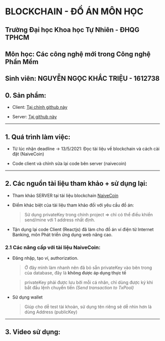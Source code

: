 # BLOCKCHAIN - ĐỒ ÁN MÔN HỌC

## Trường Đại học Khoa học Tự Nhiên - ĐHQG TPHCM

## Môn học: Các công nghệ mới trong Công nghệ Phần Mềm

## Sinh viên: NGUYỄN NGỌC KHẮC TRIỆU - 1612738

## 0. Sản phẩm:

-   Client: [Tại chính github này](https://github.com/khtrieu1102/blockchain-client)

-   Server: [Tại github này](https://github.com/khtrieu1102/blockchain-server)

---

## 1. Quá trình làm việc:

-   Từ lúc nhận deadline -> 13/5/2021: Đọc tài liệu về blockchain và cách cài đặt (NaiveCoin)

-   Code client và chỉnh sửa lại code bên server (naivecoin)

---

## 2. Các nguồn tài liệu tham khảo + sử dụng lại:

-   Tham khảo SERVER tại tài liệu blockchain [NaiveCoin](https://lhartikk.github.io/)

-   Điểm khác biệt của tài liệu tham khảo đối với yêu cầu đồ án:

    > Sử dụng privateKey trong chính project => chỉ có thể điều khiển send/mine với 1 address nhất định.

-   Tận dụng lại code Client (Reactjs) đã làm cho đồ án ví điện tử Internet Banking, môn Phát triển ứng dụng web nâng cao.

### 2.1 Các nâng cấp với tài liệu NaiveCoin:

-   Đăng nhập, tạo ví, authorization.

    > Ở đây mình làm nhanh nên đã bỏ sẵn privateKey vào bên trong của database, đây là **không được áp dụng thực tế**

    > privateKey phải được lưu bởi mỗi cá nhân, chỉ dùng được ký khi bắt đầu lệnh chuyển tiền _(Send transaction to TxPool)_

-   Sử dụng wallet

    > Giúp cho dễ test tài khoản, sử dụng tên riêng sẽ dễ nhìn hơn là dùng Address (publicKey)

---

## 3. Video sử dụng:
